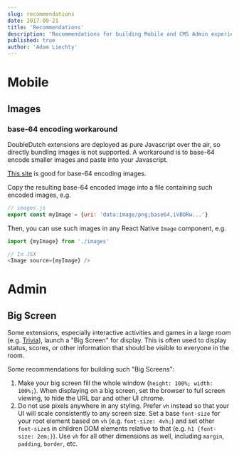 ```yaml
---
slug: recommendations
date: 2017-09-21
title: 'Recommendations'
description: 'Recommendations for building Mobile and CMS Admin experiences for DDDP extensions'
published: true
author: 'Adam Liechty'
---
```


# Mobile

## Images

### base-64 encoding workaround
DoubleDutch extensions are deployed as pure Javascript over the air, so directly bundling
images is not supported. A workaround is to base-64 encode smaller images and paste into
your Javascript.

[This site](https://www.base64-image.de/) is good for base-64 encoding images.

Copy the resulting base-64 encoded image into a file containing such encoded images, e.g.

```javascript
// images.js
export const myImage = {uri: 'data:image/png;base64,iVBORw...'}
```

Then, you can use such images in any React Native `Image` component, e.g.

```javascript
import {myImage} from './images'

// In JSX
<Image source={myImage} />
```

# Admin

## Big Screen

Some extensions, especially interactive activities and games in a large room
(e.g. [Trivia](https://github.com/doubledutch/trivia)), launch a "Big Screen"
for display. This is often used to display status, scores, or other information
that should be visible to everyone in the room.

Some recommendations for building such "Big Screens":

1. Make your big screen fill the whole window (`height: 100%; width: 100%;`). When
   displaying on a big screen, set the browser to full screen viewing, to hide the
   URL bar and other UI chrome.
2. Do not use pixels anywhere in any styling.  Prefer `vh` instead
   so that your UI will scale consistently to any screen size. Set a base `font-size`
   for your root element based on `vh` (e.g. `font-size: 4vh;`) and set other
   `font-size`s in children DOM elements relative to that (e.g. `h1 {font-size: 2em;}`).
   Use `vh` for all other dimensions as well, including `margin`, `padding`, `border`, etc.
